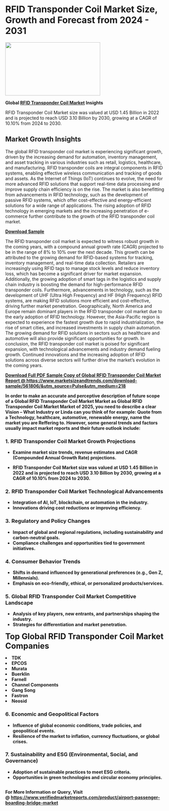 <H1>RFID Transponder Coil Market Size, Growth and Forecast from 2024 - 2031</H1><img class="aligncenter size-medium wp-image-584254" src="https://thirdeyenews.in/wp-content/uploads/2024/09/Global-Market-Research-300x168.jpeg" alt="" width="300" height="168" /><p><strong>Global&nbsp;<a href="https://www.marketsizeandtrends.com/download-sample/561806/&amp;utm_source=Pulse&amp;utm_medium=218">RFID Transponder Coil Market</a> Insights</strong></p><p>RFID Transponder Coil Market size was valued at USD 1.45 Billion in 2022 and is projected to reach USD 3.10 Billion by 2030, growing at a CAGR of 10.10% from 2024 to 2030.</p><p><h2>Market Growth Insights</h2> <p>The global RFID transponder coil market is experiencing significant growth, driven by the increasing demand for automation, inventory management, and asset tracking in various industries such as retail, logistics, healthcare, and manufacturing. RFID transponder coils are integral components in RFID systems, enabling effective wireless communication and tracking of goods and assets. As the Internet of Things (IoT) continues to evolve, the need for more advanced RFID solutions that support real-time data processing and improve supply chain efficiency is on the rise. The market is also benefitting from advancements in RFID technology, such as the development of passive RFID systems, which offer cost-effective and energy-efficient solutions for a wide range of applications. The rising adoption of RFID technology in emerging markets and the increasing penetration of e-commerce further contribute to the growth of the RFID transponder coil market.</p> <p><strong><a href="#">Download Sample</a></strong></p> <p>The RFID transponder coil market is expected to witness robust growth in the coming years, with a compound annual growth rate (CAGR) projected to be in the range of 8% to 10% over the next decade. This growth can be attributed to the growing demand for RFID-based systems for tracking, inventory management, and real-time data collection. Retailers are increasingly using RFID tags to manage stock levels and reduce inventory loss, which has become a significant driver for market expansion. Additionally, the growing adoption of smart tags in the logistics and supply chain industry is boosting the demand for high-performance RFID transponder coils. Furthermore, advancements in technology, such as the development of UHF (Ultra High Frequency) and HF (High Frequency) RFID systems, are making RFID solutions more efficient and cost-effective, driving further market penetration. Geographically, North America and Europe remain dominant players in the RFID transponder coil market due to the early adoption of RFID technology. However, the Asia-Pacific region is expected to experience the fastest growth due to rapid industrialization, the rise of smart cities, and increased investments in supply chain automation. The growing demand for RFID solutions in sectors such as healthcare and automotive will also provide significant opportunities for growth. In conclusion, the RFID transponder coil market is poised for significant expansion, with technological advancements and industry demand fueling growth. Continued innovations and the increasing adoption of RFID solutions across diverse sectors will further drive the market’s evolution in the coming years.</p> <p><strong><a href="#"></p><p><span class=""><strong>Download Full PDF Sample Copy of Global RFID Transponder Coil Market Report</strong> @ <a href="https://www.marketsizeandtrends.com/download-sample/561806/&amp;utm_source=Pulse&amp;utm_medium=218" target="_blank">https://www.marketsizeandtrends.com/download-sample/561806/&amp;utm_source=Pulse&amp;utm_medium=218</a></span></p><p>In order to make an accurate and perceptive description of future scope of a Global&nbsp;RFID Transponder Coil Market Market as Global&nbsp;RFID Transponder Coil Market Market of 2025, you need to describe a clear Vision &ndash; What Industry or Linda can you think of for example: Quote from a Technology, healthcare, automotive, renewable energy, name the market you are Reffering to. However, some general trends and factors usually impact market reports and their future outlook include:</p><h3>1.&nbsp;<strong>RFID Transponder Coil Market Growth Projections</strong></h3><ul><li>Examine market size trends, revenue estimates and CAGR (Compounded Annual Growth Rate) projections.</li><li><p>RFID Transponder Coil Market size was valued at USD 1.45 Billion in 2022 and is projected to reach USD 3.10 Billion by 2030, growing at a CAGR of 10.10% from 2024 to 2030.</p></li></ul><h3>2.&nbsp;<strong>RFID Transponder Coil Market Technological Advancements</strong></h3><ul><li>Integration of AI, IoT, blockchain, or automation in the industry.</li><li>Innovations driving cost reductions or improving efficiency.</li></ul><h3>3.&nbsp;<strong>Regulatory and Policy Changes</strong></h3><ul><li>Impact of global and regional regulations, including sustainability and carbon-neutral goals.</li><li>Compliance challenges and opportunities tied to government initiatives.</li></ul><h3>4.&nbsp;<strong>Consumer Behavior Trends</strong></h3><ul><li>Shifts in demand influenced by generational preferences (e.g., Gen Z, Millennials).</li><li>Emphasis on eco-friendly, ethical, or personalized products/services.</li></ul><h3>5.&nbsp;<strong>Global RFID Transponder Coil Market Competitive Landscape</strong></h3><ul><li>Analysis of key players, new entrants, and partnerships shaping the industry.</li><li>Strategies for differentiation and market penetration.</li></ul><p data-pm-slice="1 1 []"><span style="color: inherit; font-family: inherit; font-size: 25px;">Top Global RFID Transponder Coil Market Companies</span></p><div class="" data-test-id=""><p><li>TDK</li><li> EPCOS</li><li> Murata</li><li> Buerklin</li><li> Farnell</li><li> Channel Components</li><li> Gang Song</li><li> Fastron</li><li> Neosid</li></p></div><h3>6.&nbsp;<strong>Economic and Geopolitical Factors</strong></h3><ul><li>Influence of global economic conditions, trade policies, and geopolitical events.</li><li>Resilience of the market to inflation, currency fluctuations, or global crises.</li></ul><h3>7.&nbsp;<strong>Sustainability and ESG (Environmental, Social, and Governance)</strong></h3><ul><li>Adoption of sustainable practices to meet ESG criteria.</li><li>Opportunities in green technologies and circular economy principles.</li></ul><h2><strong style="font-size: 14px;">For More Information or Query, Visit @&nbsp;</strong><a style="background-color: #ffffff; font-size: 14px;" href="https://www.marketsizeandtrends.com/report/rfid-transponder-coil-market/" target="_blank">https://www.verifiedmarketreports.com/product/airport-passenger-boarding-bridge-market</a></h2>
